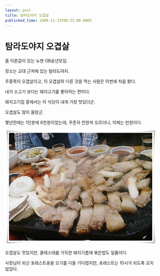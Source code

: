 ```yaml
---
layout: post
title: 탐라도야지 오겹살
published_time: 2009-11-13T08:32:00.000Z
---
```


# 탐라도야지 오겹살


좀 이른감이 있는 뉴젠 OB송년모임.

장소는 교대 근처에 있는 탐라도야지.

주종목이 오겹살이고, 이 오겹살외 다른 것을 먹는 사람은 이번에 처음 봤다.

내가 소고기 보다는 돼지고기를 좋아하는 편이다.

돼지고기집 중에서는 이 식당이 내게 가장 맛있더군.

오겹살도 많이 올랐군.

몇년전에는 1인분에 6천원이었는데, 꾸준히 천원씩 오르더니, 이제는 만원이다.

![](../pds/200911/12/80/a0109780_4afbbff5c4b37.jpg)

오겹살도 맛있지만, 콜레스테롤 가득한 돼지기름에 볶은밥도 일품이다.

사장님이 되신 포레스트옹을 오기를 다들 기다렸지만, 포레스트는 10시가 되도록 오지 않았다.

